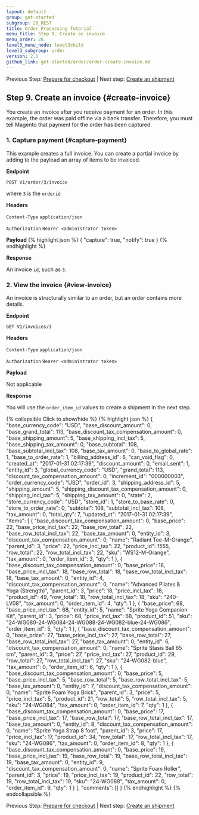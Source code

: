 ```yaml
---
layout: default
group: get-started
subgroup: 20_REST
title: Order Processing Tutorial
menu_title: Step 9. Create an invoice
menu_order: 28
level3_menu_node: level3child
level3_subgroup: order
version: 2.1
github_link: get-started/order/order-create-invoice.md
---
```


Previous Step: [Prepare for checkout]({{page.baseurl}}/get-started/order/order-create-order.html) | Next step: [Create an shipment]({{page.baseurl}}/get-started/order/order-create-shipment.html)

## Step 9. Create an invoice {#create-invoice}

You create an invoice after you receive payment for an order. In this example, the order was paid offline via a bank transfer. Therefore, you must tell Magento that payment for the order has been captured.

### 1. Capture payment {#capture-payment}

This example creates a full invoice. You can create a partial invoice by adding to the payload an array of items to be invoiced.

**Endpoint**

`POST V1/order/3/invoice`

where `3` is the `orderid`

**Headers**

`Content-Type` `application/json`

`Authorization` `Bearer <administrator token>`

**Payload**
{% highlight json %}
{
  "capture": true,
  "notify": true
}
{% endhighlight %}

**Response**

An invoice `id`, such as `3`.

### 2. View the invoice {#view-invoice}

An invoice is structurally similar to an order, but an order contains more details.

**Endpoint**

`GET V1/invoices/3`

**Headers**

`Content-Type` `application/json`

`Authorization` `Bearer <administrator token>`

**Payload**

Not applicable

**Response**

You will use the `order_item_id` values to create a shipment in the next step.

{% collapsible Click to show/hide %}
{% highlight json %}
{
  "base_currency_code": "USD",
  "base_discount_amount": 0,
  "base_grand_total": 113,
  "base_discount_tax_compensation_amount": 0,
  "base_shipping_amount": 5,
  "base_shipping_incl_tax": 5,
  "base_shipping_tax_amount": 0,
  "base_subtotal": 108,
  "base_subtotal_incl_tax": 108,
  "base_tax_amount": 0,
  "base_to_global_rate": 1,
  "base_to_order_rate": 1,
  "billing_address_id": 6,
  "can_void_flag": 0,
  "created_at": "2017-01-31 02:17:39",
  "discount_amount": 0,
  "email_sent": 1,
  "entity_id": 3,
  "global_currency_code": "USD",
  "grand_total": 113,
  "discount_tax_compensation_amount": 0,
  "increment_id": "000000003",
  "order_currency_code": "USD",
  "order_id": 3,
  "shipping_address_id": 5,
  "shipping_amount": 5,
  "shipping_discount_tax_compensation_amount": 0,
  "shipping_incl_tax": 5,
  "shipping_tax_amount": 0,
  "state": 2,
  "store_currency_code": "USD",
  "store_id": 1,
  "store_to_base_rate": 0,
  "store_to_order_rate": 0,
  "subtotal": 108,
  "subtotal_incl_tax": 108,
  "tax_amount": 0,
  "total_qty": 7,
  "updated_at": "2017-01-31 02:17:39",
  "items": [
    {
      "base_discount_tax_compensation_amount": 0,
      "base_price": 22,
      "base_price_incl_tax": 22,
      "base_row_total": 22,
      "base_row_total_incl_tax": 22,
      "base_tax_amount": 0,
      "entity_id": 3,
      "discount_tax_compensation_amount": 0,
      "name": "Radiant Tee-M-Orange",
      "parent_id": 3,
      "price": 22,
      "price_incl_tax": 22,
      "product_id": 1555,
      "row_total": 22,
      "row_total_incl_tax": 22,
      "sku": "WS12-M-Orange",
      "tax_amount": 0,
      "order_item_id": 3,
      "qty": 1
    },
    {
      "base_discount_tax_compensation_amount": 0,
      "base_price": 18,
      "base_price_incl_tax": 18,
      "base_row_total": 18,
      "base_row_total_incl_tax": 18,
      "base_tax_amount": 0,
      "entity_id": 4,
      "discount_tax_compensation_amount": 0,
      "name": "Advanced Pilates & Yoga (Strength)",
      "parent_id": 3,
      "price": 18,
      "price_incl_tax": 18,
      "product_id": 49,
      "row_total": 18,
      "row_total_incl_tax": 18,
      "sku": "240-LV08",
      "tax_amount": 0,
      "order_item_id": 4,
      "qty": 1
    },
    {
      "base_price": 68,
      "base_price_incl_tax": 68,
      "entity_id": 5,
      "name": "Sprite Yoga Companion Kit",
      "parent_id": 3,
      "price": 68,
      "price_incl_tax": 68,
      "product_id": 51,
      "sku": "24-WG080-24-WG084-24-WG088-24-WG082-blue-24-WG086",
      "order_item_id": 5,
      "qty": 1
    },
    {
      "base_discount_tax_compensation_amount": 0,
      "base_price": 27,
      "base_price_incl_tax": 27,
      "base_row_total": 27,
      "base_row_total_incl_tax": 27,
      "base_tax_amount": 0,
      "entity_id": 6,
      "discount_tax_compensation_amount": 0,
      "name": "Sprite Stasis Ball 65 cm",
      "parent_id": 3,
      "price": 27,
      "price_incl_tax": 27,
      "product_id": 29,
      "row_total": 27,
      "row_total_incl_tax": 27,
      "sku": "24-WG082-blue",
      "tax_amount": 0,
      "order_item_id": 6,
      "qty": 1
    },
    {
      "base_discount_tax_compensation_amount": 0,
      "base_price": 5,
      "base_price_incl_tax": 5,
      "base_row_total": 5,
      "base_row_total_incl_tax": 5,
      "base_tax_amount": 0,
      "entity_id": 7,
      "discount_tax_compensation_amount": 0,
      "name": "Sprite Foam Yoga Brick",
      "parent_id": 3,
      "price": 5,
      "price_incl_tax": 5,
      "product_id": 21,
      "row_total": 5,
      "row_total_incl_tax": 5,
      "sku": "24-WG084",
      "tax_amount": 0,
      "order_item_id": 7,
      "qty": 1
    },
    {
      "base_discount_tax_compensation_amount": 0,
      "base_price": 17,
      "base_price_incl_tax": 17,
      "base_row_total": 17,
      "base_row_total_incl_tax": 17,
      "base_tax_amount": 0,
      "entity_id": 8,
      "discount_tax_compensation_amount": 0,
      "name": "Sprite Yoga Strap 8 foot",
      "parent_id": 3,
      "price": 17,
      "price_incl_tax": 17,
      "product_id": 34,
      "row_total": 17,
      "row_total_incl_tax": 17,
      "sku": "24-WG086",
      "tax_amount": 0,
      "order_item_id": 8,
      "qty": 1
    },
    {
      "base_discount_tax_compensation_amount": 0,
      "base_price": 19,
      "base_price_incl_tax": 19,
      "base_row_total": 19,
      "base_row_total_incl_tax": 19,
      "base_tax_amount": 0,
      "entity_id": 9,
      "discount_tax_compensation_amount": 0,
      "name": "Sprite Foam Roller",
      "parent_id": 3,
      "price": 19,
      "price_incl_tax": 19,
      "product_id": 22,
      "row_total": 19,
      "row_total_incl_tax": 19,
      "sku": "24-WG088",
      "tax_amount": 0,
      "order_item_id": 9,
      "qty": 1
    }
  ],
  "comments": []
}
{% endhighlight %}
{% endcollapsible %}

Previous Step: [Prepare for checkout]({{page.baseurl}}/get-started/order/order-create-order.html) | Next step: [Create an shipment]({{page.baseurl}}/get-started/order/order-create-shipment.html)
